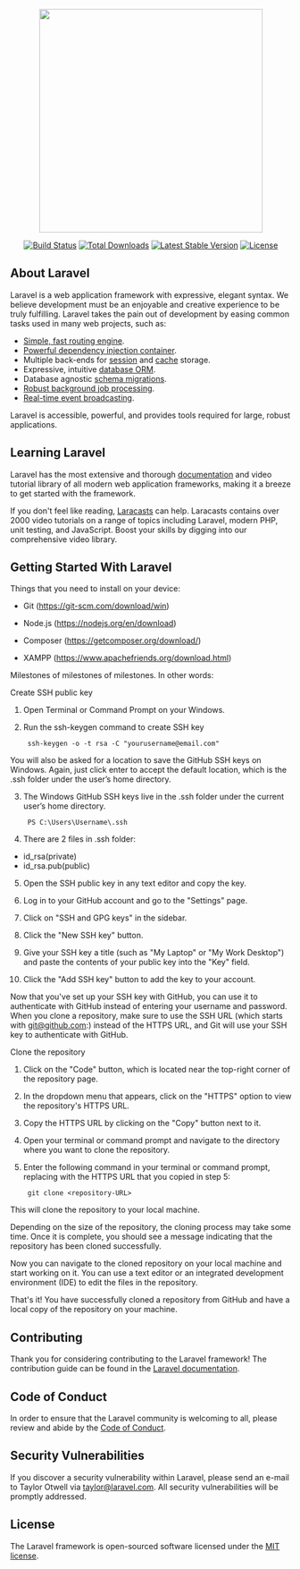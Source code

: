 <p align="center"><a href="https://laravel.com" target="_blank"><img src="https://raw.githubusercontent.com/laravel/art/master/logo-lockup/5%20SVG/2%20CMYK/1%20Full%20Color/laravel-logolockup-cmyk-red.svg" width="400"></a></p>

<p align="center">
<a href="https://travis-ci.org/laravel/framework"><img src="https://travis-ci.org/laravel/framework.svg" alt="Build Status"></a>
<a href="https://packagist.org/packages/laravel/framework"><img src="https://img.shields.io/packagist/dt/laravel/framework" alt="Total Downloads"></a>
<a href="https://packagist.org/packages/laravel/framework"><img src="https://img.shields.io/packagist/v/laravel/framework" alt="Latest Stable Version"></a>
<a href="https://packagist.org/packages/laravel/framework"><img src="https://img.shields.io/packagist/l/laravel/framework" alt="License"></a>
</p>

## About Laravel

Laravel is a web application framework with expressive, elegant syntax. We believe development must be an enjoyable and creative experience to be truly fulfilling. Laravel takes the pain out of development by easing common tasks used in many web projects, such as:

- [Simple, fast routing engine](https://laravel.com/docs/routing).
- [Powerful dependency injection container](https://laravel.com/docs/container).
- Multiple back-ends for [session](https://laravel.com/docs/session) and [cache](https://laravel.com/docs/cache) storage.
- Expressive, intuitive [database ORM](https://laravel.com/docs/eloquent).
- Database agnostic [schema migrations](https://laravel.com/docs/migrations).
- [Robust background job processing](https://laravel.com/docs/queues).
- [Real-time event broadcasting](https://laravel.com/docs/broadcasting).

Laravel is accessible, powerful, and provides tools required for large, robust applications.

## Learning Laravel

Laravel has the most extensive and thorough [documentation](https://laravel.com/docs) and video tutorial library of all modern web application frameworks, making it a breeze to get started with the framework.

If you don't feel like reading, [Laracasts](https://laracasts.com) can help. Laracasts contains over 2000 video tutorials on a range of topics including Laravel, modern PHP, unit testing, and JavaScript. Boost your skills by digging into our comprehensive video library.

## Getting Started With Laravel

Things that you need to install on your device:

- Git
    (https://git-scm.com/download/win)

- Node.js
    (https://nodejs.org/en/download)

- Composer
    (https://getcomposer.org/download/)

- XAMPP 
    (https://www.apachefriends.org/download.html)

Milestones of milestones of milestones. In other words:

Create SSH public key
1. Open Terminal or Command Prompt on your Windows.
2. Run the ssh-keygen command to create SSH key

        ssh-keygen -o -t rsa -C "yourusername@email.com"

You will also be asked for a location to save the GitHub SSH keys on Windows. Again, just click enter to accept the default location, which is the .ssh folder under the user’s home directory.

3. The Windows GitHub SSH keys live in the .ssh folder under the current user’s home directory.

        PS C:\Users\Username\.ssh

4. There are 2 files in .ssh folder:
- id_rsa(private)
- id_rsa.pub(public)

5. Open the SSH public key in any text editor and copy the key.

6. Log in to your GitHub account and go to the "Settings" page.
7. Click on "SSH and GPG keys" in the sidebar.
8. Click the "New SSH key" button.
9. Give your SSH key a title (such as "My Laptop" or "My Work Desktop") and paste the contents of your public key into the "Key" field.
10. Click the "Add SSH key" button to add the key to your account.

Now that you've set up your SSH key with GitHub, you can use it to authenticate with GitHub instead of entering your username and password. When you clone a repository, make sure to use the SSH URL (which starts with git@github.com:) instead of the HTTPS URL, and Git will use your SSH key to authenticate with GitHub.


Clone the repository

1. Click on the "Code" button, which is located near the top-right corner of the repository page.
2. In the dropdown menu that appears, click on the "HTTPS" option to view the repository's HTTPS URL.
3. Copy the HTTPS URL by clicking on the "Copy" button next to it.
4. Open your terminal or command prompt and navigate to the directory where you want to clone the repository.
5. Enter the following command in your terminal or command prompt, replacing <repository-URL> with the HTTPS URL that you copied in step 5:

		git clone <repository-URL>

This will clone the repository to your local machine.

Depending on the size of the repository, the cloning process may take some time. Once it is complete, you should see a message indicating that the repository has been cloned successfully.

Now you can navigate to the cloned repository on your local machine and start working on it. You can use a text editor or an integrated development environment (IDE) to edit the files in the repository.

That's it! You have successfully cloned a repository from GitHub and have a local copy of the repository on your machine.


## Contributing

Thank you for considering contributing to the Laravel framework! The contribution guide can be found in the [Laravel documentation](https://laravel.com/docs/contributions).

## Code of Conduct

In order to ensure that the Laravel community is welcoming to all, please review and abide by the [Code of Conduct](https://laravel.com/docs/contributions#code-of-conduct).

## Security Vulnerabilities

If you discover a security vulnerability within Laravel, please send an e-mail to Taylor Otwell via [taylor@laravel.com](mailto:taylor@laravel.com). All security vulnerabilities will be promptly addressed.

## License

The Laravel framework is open-sourced software licensed under the [MIT license](https://opensource.org/licenses/MIT).
